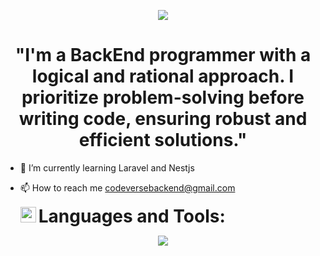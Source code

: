 <p align="center">
  <a href="#">
    <img src="https://readme-typing-svg.herokuapp.com?font=Time+New+Roman&color=cyan&size=35&center=true&vCenter=true&width=600&height=100&lines=I'm+Lizandro;I'm+BackEnd+programmer">
  </a>
</p>



<h1 align="center">"I'm a BackEnd programmer with a logical and rational approach. I prioritize problem-solving before writing code, ensuring robust and efficient solutions."</h1>                     


- 🌱 I’m currently learning Laravel and Nestjs
- 📫 How to reach me codeversebackend@gmail.com

  <img src="https://media2.giphy.com/media/QssGEmpkyEOhBCb7e1/giphy.gif?cid=ecf05e47a0n3gi1bfqntqmob8g9aid1oyj2wr3ds3mg700bl&rid=giphy.gif" width="25">
    <strong style="font-size: 2em;">Languages and Tools:</strong>
    
<p align="center">
  <a href="https://skillicons.dev">
    <img src="https://skillicons.dev/icons?i=bootstrap,laravel,python,django,docker,nest,mongo," />
  </a>
</p> 


